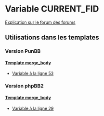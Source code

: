 # Variable CURRENT_FID
[Explication sur le forum des forums](http://forum.forumactif.com/t294113-listing-des-variables#CURRENT_FID)
## Utilisations dans les templates
### Version PunBB
#### [Template merge_body](punbb/merge_body.md)
* [Variable à la ligne 53](../punbb/merge_body.tpl#L53)
### Version phpBB2
#### [Template merge_body](subsilver/merge_body.md)
* [Variable à la ligne 29](../subsilver/merge_body.tpl#L29)